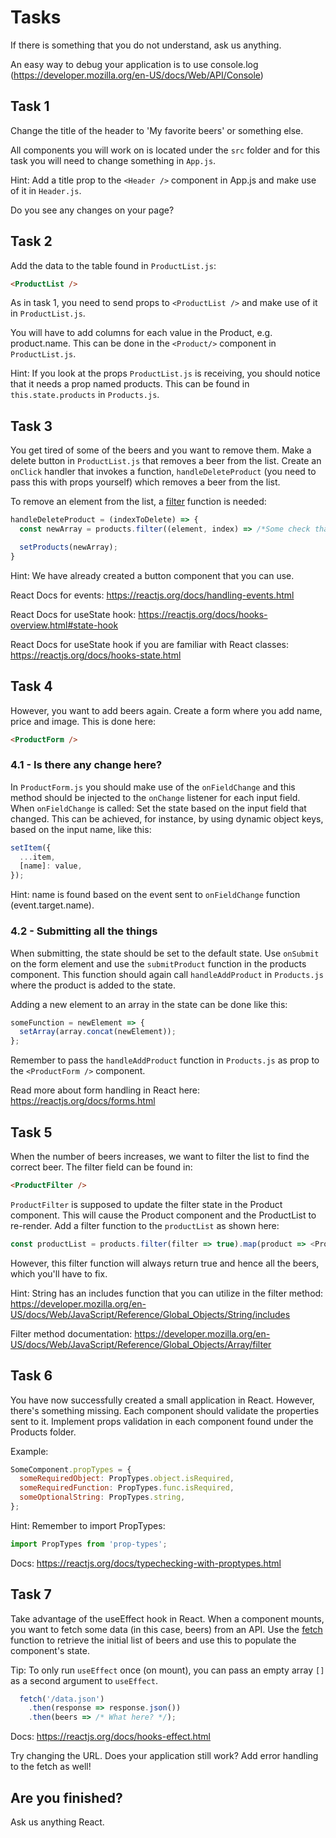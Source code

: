 # Tasks

If there is something that you do not understand, ask us anything.

An easy way to debug your application is to use console.log (https://developer.mozilla.org/en-US/docs/Web/API/Console)

## Task 1

Change the title of the header to 'My favorite beers' or something else.

All components you will work on is located under the `src` folder and for this task you will need to change something in `App.js`.

Hint: Add a title prop to the `<Header />` component in App.js and make use of it in `Header.js`.

Do you see any changes on your page?

## Task 2

Add the data to the table found in `ProductList.js`:

```html
<ProductList />
```

As in task 1, you need to send props to `<ProductList />` and make use of it in `ProductList.js`.

You will have to add columns for each value in the Product, e.g. product.name. This can be done in the
`<Product/>` component in `ProductList.js`.

Hint: If you look at the props `ProductList.js` is receiving, you should notice that it needs a prop named products. This can be found in `this.state.products` in `Products.js`.

## Task 3

You get tired of some of the beers and you want to remove them. Make a delete button in `ProductList.js` that removes a beer from the list. Create an `onClick` handler that invokes a function, `handleDeleteProduct` (you need to pass this with props yourself) which removes a beer from the list.

To remove an element from the list, a [filter](https://developer.mozilla.org/en-US/docs/Web/JavaScript/Reference/Global_Objects/Array/filter) function is needed:

```javascript
handleDeleteProduct = (indexToDelete) => {
  const newArray = products.filter((element, index) => /*Some check that returns true needs to be implemented here...*/);

  setProducts(newArray);
}
```

Hint: We have already created a button component that you can use.

React Docs for events: https://reactjs.org/docs/handling-events.html

React Docs for useState hook: https://reactjs.org/docs/hooks-overview.html#state-hook

React Docs for useState hook if you are familiar with React classes: https://reactjs.org/docs/hooks-state.html


## Task 4

However, you want to add beers again. Create a form where you add name, price and image. This is done here:

```html
<ProductForm />
```

### 4.1 - Is there any change here?

In `ProductForm.js` you should make use of the `onFieldChange` and this method should be injected to the `onChange` listener for each input field. When `onFieldChange` is called: Set the state based on the input field that changed. This can be achieved, for instance, by using dynamic object keys, based on the input name, like this:

```javascript
setItem({
  ...item,
  [name]: value,
});
```

Hint: name is found based on the event sent to `onFieldChange` function (event.target.name).

### 4.2 - Submitting all the things

When submitting, the state should be set to the default state. Use `onSubmit` on the form element and use the `submitProduct` function in the products component. This function should again call `handleAddProduct` in `Products.js` where the product is added to the state.

Adding a new element to an array in the state can be done like this:

```javascript
someFunction = newElement => {
  setArray(array.concat(newElement));
};
```

Remember to pass the `handleAddProduct` function in `Products.js` as prop to the `<ProductForm />` component.

Read more about form handling in React here: https://reactjs.org/docs/forms.html

## Task 5

When the number of beers increases, we want to filter the list to find the correct beer. The filter field can be found in:

```html
<ProductFilter />
```

`ProductFilter` is supposed to update the filter state in the Product component. This will cause the Product component and the ProductList to re-render. Add a filter function to the `productList` as shown here:

```javascript
const productList = products.filter(filter => true).map(product => <Product />);
```

However, this filter function will always return true and hence all the beers, which you'll have to fix.

Hint: String has an includes function that you can utilize in the filter method: https://developer.mozilla.org/en-US/docs/Web/JavaScript/Reference/Global_Objects/String/includes

Filter method documentation: https://developer.mozilla.org/en-US/docs/Web/JavaScript/Reference/Global_Objects/Array/filter

## Task 6

You have now successfully created a small application in React. However, there's something missing. Each component should validate the properties sent to it. Implement props validation in each component found under the Products folder.

Example:

```javascript
SomeComponent.propTypes = {
  someRequiredObject: PropTypes.object.isRequired,
  someRequiredFunction: PropTypes.func.isRequired,
  someOptionalString: PropTypes.string,
};
```

Hint: Remember to import PropTypes:

```javascript
import PropTypes from 'prop-types';
```

Docs: https://reactjs.org/docs/typechecking-with-proptypes.html

## Task 7

Take advantage of the useEffect hook in React. When a component mounts, you want to fetch some data (in this case, beers) from an API. Use the [fetch](https://github.com/github/fetch#json) function to retrieve the initial list of beers and use this to populate the component's state.

Tip: To only run `useEffect` once (on mount), you can pass an empty array `[]` as a second argument to `useEffect`.

```javascript
  fetch('/data.json')
    .then(response => response.json())
    .then(beers => /* What here? */);
```

Docs: https://reactjs.org/docs/hooks-effect.html

Try changing the URL. Does your application still work? Add error handling to the fetch as well!

## Are you finished?

Ask us anything React.
